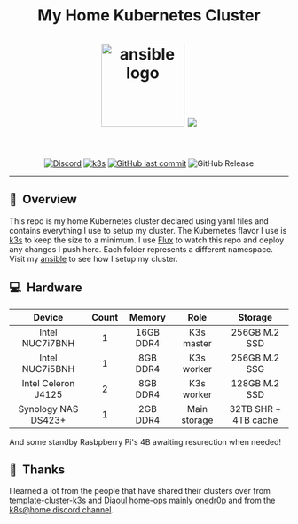 <h1 align="center">
  My Home Kubernetes Cluster
  <br />
  <br />
  <img src="https://i.imgur.com/4l9bHvG.png" alt="ansible logo" width="150" />
  <img src="https://raspbernetes.github.io/img/logo.svg">
</h1>
<br />
<div align="center">

[![Discord](https://img.shields.io/badge/discord-chat-7289DA.svg?maxAge=60&style=for-the-badge&logo=discord)](https://discord.gg/DNCynrJ) [![k3s](https://img.shields.io/badge/v1.28.4-blue?style=for-the-badge&logo=kubernetes)](https://k3s.io/) [![GitHub last commit](https://img.shields.io/github/last-commit/christfriedbalizou/homelab?color=purple&style=for-the-badge)](https://github.com/christfriedbalizou/homelab/commits/main) ![GitHub Release](https://img.shields.io/github/release/christfriedbalizou/homelab?style=for-the-badge&logo=dependabot)


</div>

---

## :telescope:&nbsp; Overview
This repo is my home Kubernetes cluster declared using yaml files and contains everything I use to setup my cluster. The Kubernetes flavor I use is [k3s](https://k3s.io) to keep the size to a minimum. I use [Flux](https://fluxcd.io) to watch this repo and deploy any changes I push here. Each folder represents a different namespace. Visit my [ansible](ansible/) to see how I setup my cluster.

## :computer:&nbsp; Hardware

| Device              | Count | Memory    | Role           | Storage              |
|:-------------------:|:-----:|:---------:|:--------------:|:--------------------:|
| Ιntel NUC7i7BNH     |   1   | 16GB DDR4 |   K3s master   |    256GB M.2 SSD     |
| Intel NUC7i5BNH     |   1   |  8GB DDR4 |   K3s worker   |    256GB M.2 SSG     |
| Ιntel Celeron J4125 |   2   |  8GB DDR4 |   K3s worker   |    128GB M.2 SSD     |
| Synology NAS DS423+ |   1   |  2GB DDR4 |  Main storage  | 32TB SHR + 4TB cache |

And some standby Rasbpberry Pi's 4B awaiting resurection when needed!

## :handshake:&nbsp; Thanks
I learned a lot from the people that have shared their clusters over from
[template-cluster-k3s](https://github.com/k8s-at-home/template-cluster-k3s/) and [Diaoul home-ops](https://github.com/Diaoul/home-ops) mainly [onedr0p](https://github.com/onedr0p/k3s-gitops)
and from the [k8s@home discord channel](https://discord.gg/DNCynrJ).
